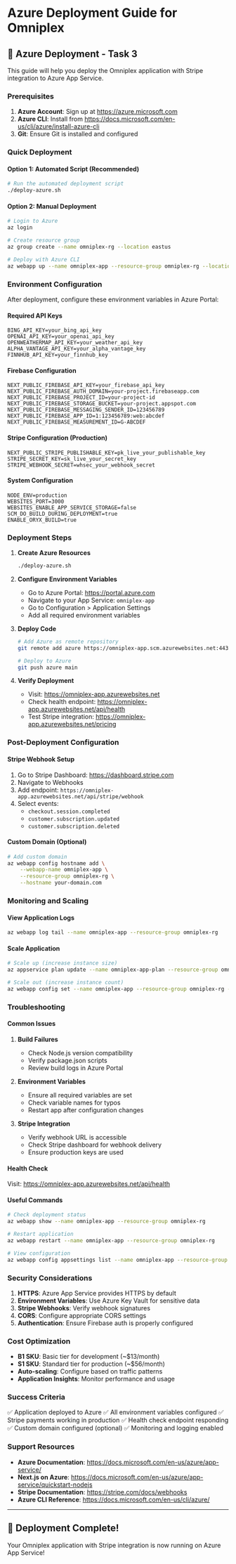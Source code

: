 # Azure Deployment Guide for Omniplex

## 🚀 Azure Deployment - Task 3

This guide will help you deploy the Omniplex application with Stripe integration to Azure App Service.

### Prerequisites

1. **Azure Account**: Sign up at https://azure.microsoft.com
2. **Azure CLI**: Install from https://docs.microsoft.com/en-us/cli/azure/install-azure-cli
3. **Git**: Ensure Git is installed and configured

### Quick Deployment

#### Option 1: Automated Script (Recommended)
```bash
# Run the automated deployment script
./deploy-azure.sh
```

#### Option 2: Manual Deployment
```bash
# Login to Azure
az login

# Create resource group
az group create --name omniplex-rg --location eastus

# Deploy with Azure CLI
az webapp up --name omniplex-app --resource-group omniplex-rg --location eastus --sku B1
```

### Environment Configuration

After deployment, configure these environment variables in Azure Portal:

#### Required API Keys
```
BING_API_KEY=your_bing_api_key
OPENAI_API_KEY=your_openai_api_key
OPENWEATHERMAP_API_KEY=your_weather_api_key
ALPHA_VANTAGE_API_KEY=your_alpha_vantage_key
FINNHUB_API_KEY=your_finnhub_key
```

#### Firebase Configuration
```
NEXT_PUBLIC_FIREBASE_API_KEY=your_firebase_api_key
NEXT_PUBLIC_FIREBASE_AUTH_DOMAIN=your-project.firebaseapp.com
NEXT_PUBLIC_FIREBASE_PROJECT_ID=your-project-id
NEXT_PUBLIC_FIREBASE_STORAGE_BUCKET=your-project.appspot.com
NEXT_PUBLIC_FIREBASE_MESSAGING_SENDER_ID=123456789
NEXT_PUBLIC_FIREBASE_APP_ID=1:123456789:web:abcdef
NEXT_PUBLIC_FIREBASE_MEASUREMENT_ID=G-ABCDEF
```

#### Stripe Configuration (Production)
```
NEXT_PUBLIC_STRIPE_PUBLISHABLE_KEY=pk_live_your_publishable_key
STRIPE_SECRET_KEY=sk_live_your_secret_key
STRIPE_WEBHOOK_SECRET=whsec_your_webhook_secret
```

#### System Configuration
```
NODE_ENV=production
WEBSITES_PORT=3000
WEBSITES_ENABLE_APP_SERVICE_STORAGE=false
SCM_DO_BUILD_DURING_DEPLOYMENT=true
ENABLE_ORYX_BUILD=true
```

### Deployment Steps

1. **Create Azure Resources**
   ```bash
   ./deploy-azure.sh
   ```

2. **Configure Environment Variables**
   - Go to Azure Portal: https://portal.azure.com
   - Navigate to your App Service: `omniplex-app`
   - Go to Configuration > Application Settings
   - Add all required environment variables

3. **Deploy Code**
   ```bash
   # Add Azure as remote repository
   git remote add azure https://omniplex-app.scm.azurewebsites.net:443/omniplex-app.git
   
   # Deploy to Azure
   git push azure main
   ```

4. **Verify Deployment**
   - Visit: https://omniplex-app.azurewebsites.net
   - Check health endpoint: https://omniplex-app.azurewebsites.net/api/health
   - Test Stripe integration: https://omniplex-app.azurewebsites.net/pricing

### Post-Deployment Configuration

#### Stripe Webhook Setup
1. Go to Stripe Dashboard: https://dashboard.stripe.com
2. Navigate to Webhooks
3. Add endpoint: `https://omniplex-app.azurewebsites.net/api/stripe/webhook`
4. Select events:
   - `checkout.session.completed`
   - `customer.subscription.updated`
   - `customer.subscription.deleted`

#### Custom Domain (Optional)
```bash
# Add custom domain
az webapp config hostname add \
    --webapp-name omniplex-app \
    --resource-group omniplex-rg \
    --hostname your-domain.com
```

### Monitoring and Scaling

#### View Application Logs
```bash
az webapp log tail --name omniplex-app --resource-group omniplex-rg
```

#### Scale Application
```bash
# Scale up (increase instance size)
az appservice plan update --name omniplex-app-plan --resource-group omniplex-rg --sku S1

# Scale out (increase instance count)
az webapp config set --name omniplex-app --resource-group omniplex-rg --number-of-workers 2
```

### Troubleshooting

#### Common Issues

1. **Build Failures**
   - Check Node.js version compatibility
   - Verify package.json scripts
   - Review build logs in Azure Portal

2. **Environment Variables**
   - Ensure all required variables are set
   - Check variable names for typos
   - Restart app after configuration changes

3. **Stripe Integration**
   - Verify webhook URL is accessible
   - Check Stripe dashboard for webhook delivery
   - Ensure production keys are used

#### Health Check
Visit: https://omniplex-app.azurewebsites.net/api/health

#### Useful Commands
```bash
# Check deployment status
az webapp show --name omniplex-app --resource-group omniplex-rg

# Restart application
az webapp restart --name omniplex-app --resource-group omniplex-rg

# View configuration
az webapp config appsettings list --name omniplex-app --resource-group omniplex-rg
```

### Security Considerations

1. **HTTPS**: Azure App Service provides HTTPS by default
2. **Environment Variables**: Use Azure Key Vault for sensitive data
3. **Stripe Webhooks**: Verify webhook signatures
4. **CORS**: Configure appropriate CORS settings
5. **Authentication**: Ensure Firebase auth is properly configured

### Cost Optimization

- **B1 SKU**: Basic tier for development (~$13/month)
- **S1 SKU**: Standard tier for production (~$56/month)
- **Auto-scaling**: Configure based on traffic patterns
- **Application Insights**: Monitor performance and usage

### Success Criteria

✅ Application deployed to Azure
✅ All environment variables configured
✅ Stripe payments working in production
✅ Health check endpoint responding
✅ Custom domain configured (optional)
✅ Monitoring and logging enabled

### Support Resources

- **Azure Documentation**: https://docs.microsoft.com/en-us/azure/app-service/
- **Next.js on Azure**: https://docs.microsoft.com/en-us/azure/app-service/quickstart-nodejs
- **Stripe Documentation**: https://stripe.com/docs/webhooks
- **Azure CLI Reference**: https://docs.microsoft.com/en-us/cli/azure/

---

## 🎉 Deployment Complete!

Your Omniplex application with Stripe integration is now running on Azure App Service!
